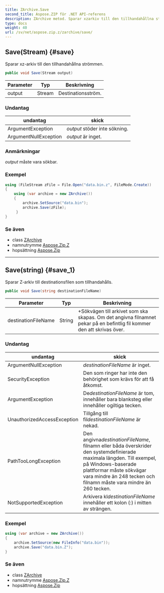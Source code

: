 ```yaml
---
title: ZArchive.Save
second_title: Aspose.ZIP för .NET API-referens
description: ZArchive metod. Sparar xzarkiv till den tillhandahållna strömmen.
type: docs
weight: 40
url: /sv/net/aspose.zip.z/zarchive/save/
---
```

## Save(Stream) {#save}

Sparar xz-arkiv till den tillhandahållna strömmen.

```csharp
public void Save(Stream output)
```

| Parameter | Typ | Beskrivning |
| --- | --- | --- |
| output | Stream | Destinationsström. |

### Undantag

| undantag | skick |
| --- | --- |
| ArgumentException | *output* stöder inte sökning. |
| ArgumentNullException | *output* är inget. |

### Anmärkningar

*output* måste vara sökbar.

### Exempel

```csharp
using (FileStream zFile = File.Open("data.bin.z", FileMode.Create))
{
    using (var archive = new ZArchive())
    {
        archive.SetSource("data.bin");
        archive.Save(zFile);
     }
}
```

### Se även

* class [ZArchive](../)
* namnutrymme [Aspose.Zip.Z](../../zarchive/)
* hopsättning [Aspose.Zip](../../../)

---

## Save(string) {#save_1}

Sparar Z-arkiv till destinationsfilen som tillhandahålls.

```csharp
public void Save(string destinationFileName)
```

| Parameter | Typ | Beskrivning |
| --- | --- | --- |
| destinationFileName | String | +Sökvägen till arkivet som ska skapas. Om det angivna filnamnet pekar på en befintlig fil kommer den att skrivas över. |

### Undantag

| undantag | skick |
| --- | --- |
| ArgumentNullException | *destinationFileName* är inget. |
| SecurityException | Den som ringer har inte den behörighet som krävs för att få åtkomst. |
| ArgumentException | De*destinationFileName* är tom, innehåller bara blanksteg eller innehåller ogiltiga tecken. |
| UnauthorizedAccessException | Tillgång till fil*destinationFileName* är nekad. |
| PathTooLongException | Den angivna*destinationFileName*, filnamn eller båda överskrider den systemdefinierade maximala längden. Till exempel, på Windows-baserade plattformar måste sökvägar vara mindre än 248 tecken och filnamn måste vara mindre än 260 tecken. |
| NotSupportedException | Arkivera kl*destinationFileName* innehåller ett kolon (:) i mitten av strängen. |

### Exempel

```csharp
using (var archive = new ZArchive()) 
{
    archive.SetSource(new FileInfo("data.bin"));
    archive.Save("data.bin.Z");
}
```

### Se även

* class [ZArchive](../)
* namnutrymme [Aspose.Zip.Z](../../zarchive/)
* hopsättning [Aspose.Zip](../../../)


